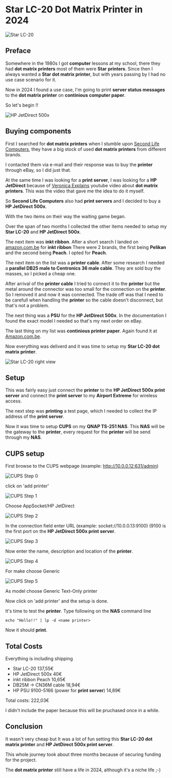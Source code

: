 # Star LC-20 Dot Matrix Printer in 2024

![Star LC-20](images/star-lc20-left.jpg)

## Preface

Somewhere in the 1980s I got **computer** lessons at my school, there they had **dot matrix printers** most of them were **Star** **printers**. Since then I always wanted a **Star dot matrix printer**, but with years passing by I had no use case scenario for it.

Now in 2024 I found a use case, I'm going to print **server status messages** to the **dot matrix printer** on **continious computer paper**.

So let's begin !!

![HP JetDirect 500x](images/hp-jetdirect.jpg)

## Buying components

First I searched for **dot matrix printers** when I stumble upon [Second Life Computers](https://www.2nd-life-computers.com), they have a big stock of used **dot matrix printers** from different brands.

I contacted them via e-mail and their response was to buy the **printer** through eBay, so I did just that.

At the same time I was looking for a **print server**, I was looking for a **HP JetDirect** because of [Veronica Explains](https://www.youtube.com/watch?v=3yVInvpebUk) youtube video about **dot matrix printers**. This was the video that gave me the idea to do it myself.

So **Second Life Computers** also had **print servers** and I decided to buy a **HP JetDirect 500x**.

With the two items on their way the waiting game began.

Over the span of two months I collected the other items needed to setup my **Star LC-20** and **HP JetDirect 500x**.

The next item was **inkt ribbon**. After a short search I landed on [amazon.com.be](https:amazon.com.be) for **inkt ribbon** There were 2 brands, the first being **Pelikan** and the second being **Peach**. I opted for **Peach**.

The next item on the list was a **printer cable**. After some research I needed a **parallel DB25 male to Centronics 36 male cable**. They are sold buy the masses, so I picked a cheap one.

After arrival of the **printer cable** I tried to connect it to the **printer** but the metal around the connector was too small for the connection on the **printer**. So I removed it and now it was connected. The trade off was that I need to be carefull when handling the **printer** so the cable doesn't disconnect, but that's not a problem.


 The next thing was a **PSU** for the **HP JetDirect 500x**. In the documentation I found the exact model I needed so that's my next order on eBay.
 
The last thing on my list was **continious printer paper**. Again found it at [Amazon.com.be](https://www.amazon.com.be/dp/B001PMZ8P4?psc=1&ref=ppx_yo2ov_dt_b_product_details).

Now everything was deliverd and it was time to setup my **Star LC-20 dot matrix printer**.

![Star LC-20 right view](images/star-lc20-right.jpg)

## Setup

This was fairly easy just connect the **printer** to the **HP JetDirect 500x print server** and connect the **print server** to my **Airport Extreme** for wireless access.

The next step was **printing** a test page, which I needed to collect the IP address of the **print server**.

Now it was time to setup **CUPS** on my **QNAP TS-251 NAS**. This **NAS** will be the gateway to the **printer**, every request for the **printer** will be send through my **NAS**.

## CUPS setup

First browse to the CUPS webpage (example: http://10.0.0.12:631/admin)

![CUPS Step 0](images/cups-page0.png)

click on 'add printer'

![CUPS Step 1](images/cups-page1.png)

Choose AppSocket/HP JetDirect

![CUPS Step 2](images/cups-page2.png)

In the connection field enter URL (example: socket://10.0.0.13:9100) (9100 is the first port on the **HP JetDirect 500x print server**.

![CUPS Step 3](images/cups-page3.png)

Now enter the name, description and location of the **printer**.

![CUPS Step 4](images/cups-page4.png)

For make choose Generic

![CUPS Step 5](images/cups-page5.png)

As model choose Generic Text-Only printer

Now click on 'add printer' and the setup is done.

It's time to test the **printer**. Type following on the **NAS** command line

	echo "Hello!!" | lp -d <name printer>
	
Now it should **print**.

## Total Costs

Everything is including shipping

- Star LC-20 137,55€ 
- HP JetDirect 500x 40€ 
- inkt ribbon Peach 10,65€
- DB25M -> CN36M cable 18,94€
- HP PSU 9100-5166 (power for **print server**) 14,89€

Total costs: 222,03€

I didn't include the paper because this will be pruchased once in a while.

## Conclusion

It wasn't very cheap but It was a lot of fun setting this **Star LC-20 dot matrix printer** and **HP JetDirect 500x print server**.

This whole journey took about three months because of securing funding for the project.

The **dot matrix printer** still have a life in 2024, although it's a niche life ;-)